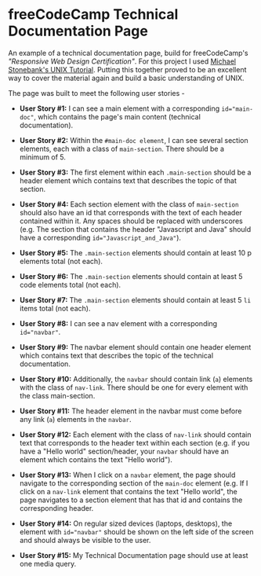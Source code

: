 # freeCodeCamp Technical Documentation Page

An example of a technical documentation page, build for freeCodeCamp's *"Responsive Web Design Certification"*. For this project I used [Michael Stonebank's UNIX Tutorial](http://www.ee.surrey.ac.uk/Teaching/Unix/). Putting this together proved to be an excellent way to cover the material again and build a basic understanding of UNIX.

The page was built to meet the following user stories -

* **User Story #1:** I can see a main element with a corresponding `id="main-doc"`, which contains the page's main content (technical documentation).

* **User Story #2:** Within the `#main-doc element`, I can see several section elements, each with a class of `main-section`. There should be a minimum of 5.

* **User Story #3:** The first element within each `.main-section` should be a header element which contains text that describes the topic of that section.

* **User Story #4:** Each section element with the class of `main-section` should also have an id that corresponds with the text of each header contained within it. Any spaces should be replaced with underscores (e.g. The section that contains the header "Javascript and Java" should have a corresponding `id="Javascript_and_Java"`).

* **User Story #5:** The `.main-section` elements should contain at least 10 p elements total (not each).

* **User Story #6:** The `.main-section` elements should contain at least 5 code elements total (not each).

* **User Story #7:** The `.main-section` elements should contain at least 5 `li` items total (not each).

* **User Story #8:** I can see a nav element with a corresponding `id="navbar"`.

* **User Story #9:** The navbar element should contain one header element which contains text that describes the topic of the technical documentation.

* **User Story #10:** Additionally, the `navbar` should contain link (`a`) elements with the class of `nav-link`. There should be one for every element with the class main-section.

* **User Story #11:** The header element in the navbar must come before any link (`a`) elements in the `navbar`.

* **User Story #12:** Each element with the class of `nav-link` should contain text that corresponds to the header text within each section (e.g. if you have a "Hello world" section/header, your `navbar` should have an element which contains the text "Hello world").

* **User Story #13:** When I click on a `navbar` element, the page should navigate to the corresponding section of the `main-doc` element (e.g. If I click on a `nav-link` element that contains the text "Hello world", the page navigates to a section element that has that id and contains the corresponding header.

* **User Story #14:** On regular sized devices (laptops, desktops), the element with `id="navbar"` should be shown on the left side of the screen and should always be visible to the user.

* **User Story #15:** My Technical Documentation page should use at least one media query.
